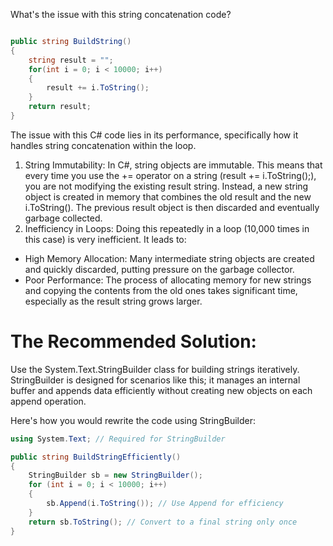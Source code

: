 What's the issue with this string concatenation code?

```csharp

public string BuildString()
{
    string result = "";
    for(int i = 0; i < 10000; i++)
    {
        result += i.ToString();
    }
    return result;
}
```
The issue with this C# code lies in its performance, specifically how it handles string concatenation within the loop.

1. String Immutability: In C#, string objects are immutable. This means that every time you use the += operator on a string (result += i.ToString();), you are not modifying the existing result string. Instead, a new string object is created in memory that combines the old result and the new i.ToString(). The previous result object is then discarded and eventually garbage collected.
2. Inefficiency in Loops: Doing this repeatedly in a loop (10,000 times in this case) is very inefficient. It leads to:
  * High Memory Allocation: Many intermediate string objects are created and quickly discarded, putting pressure on the garbage collector.
  * Poor Performance: The process of allocating memory for new strings and copying the contents from the old ones takes significant time, especially as the result string grows larger.

# The Recommended Solution:

Use the System.Text.StringBuilder class for building strings iteratively. StringBuilder is designed for scenarios like this; it manages an internal buffer and appends data efficiently without creating new objects on each append operation.

Here's how you would rewrite the code using StringBuilder:
```csharp
using System.Text; // Required for StringBuilder

public string BuildStringEfficiently()
{
    StringBuilder sb = new StringBuilder();
    for (int i = 0; i < 10000; i++)
    {
        sb.Append(i.ToString()); // Use Append for efficiency
    }
    return sb.ToString(); // Convert to a final string only once
}
```
